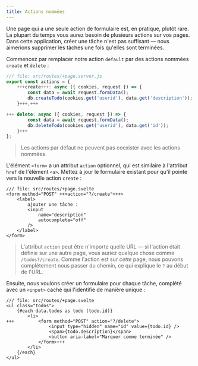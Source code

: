 ```yaml
---
title: Actions nommées
---
```


Une page qui a une seule action de formulaire est, en pratique, plutôt rare. La plupart du temps vous aurez besoin de plusieurs actions sur vos pages. Dans cette application, créer une tâche n'est pas suffisant — nous aimerions supprimer les tâches une fois qu'elles sont terminées.

Commencez par remplacer notre action `default` par des actions nommées `create` et `delete` :

```js
/// file: src/routes/+page.server.js
export const actions = {
	+++create+++: async ({ cookies, request }) => {
		const data = await request.formData();
		db.createTodo(cookies.get('userid'), data.get('description'));
	}+++,+++

+++	delete: async ({ cookies, request }) => {
		const data = await request.formData();
		db.deleteTodo(cookies.get('userid'), data.get('id'));
	}+++
};
```

> Les actions par défaut ne peuvent pas coexister avec les actions nommées.

L'élément `<form>` a un attribut `action` optionnel, qui est similaire à l'attribut `href` de l'élément `<a>`. Mettez à jour le formulaire existant pour qu'il pointe vers la nouvelle action `create` :

```svelte
/// file: src/routes/+page.svelte
<form method="POST" +++action="?/create"+++>
	<label>
		ajouter une tâche :
		<input
			name="description"
			autocomplete="off"
		/>
	</label>
</form>
```

> L'attribut `action` peut être n'importe quelle URL — si l'action était définie sur une autre page, vous auriez quelque chose comme `/todos?/create`. Comme l'action est sur _cette_ page, nous pouvons complètement nous passer du chemin, ce qui explique le `?` au début de l'URL.

Ensuite, nous voulons créer un formulaire pour chaque tâche, complété avec un `<input>` caché qui l'identifie de manière unique :

```svelte
/// file: src/routes/+page.svelte
<ul class="todos">
	{#each data.todos as todo (todo.id)}
		<li>
+++			<form method="POST" action="?/delete">
				<input type="hidden" name="id" value={todo.id} />
				<span>{todo.description}</span>
				<button aria-label="Marquer comme terminée" />
			</form>+++
		</li>
	{/each}
</ul>
```
